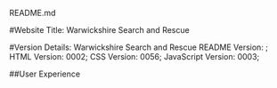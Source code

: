 README.md

#Website Title: Warwickshire Search and Rescue

#Version Details: Warwickshire Search and Rescue
README Version: ;
HTML Version: 0002;
CSS Version: 0056;
JavaScript Version: 0003;

##User Experience

